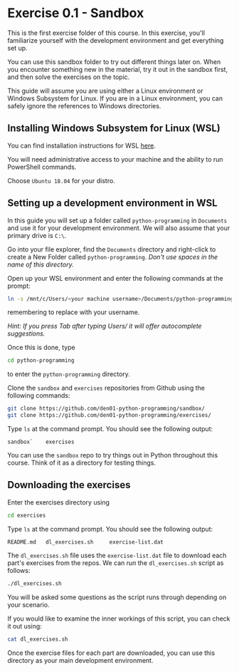 # Exercise 0.1 - Sandbox

This is the first exercise folder of this course. In this exercise, you'll familiarize yourself with the development environment and get everything set up.

You can use this sandbox folder to try out different things later on. When you encounter something new in the material, try it out in the sandbox first, and then solve the exercises on the topic.

This guide will assume you are using either a Linux environment or Windows Subsystem for Linux. If you are in a Linux environment, you can safely ignore the references to Windows directories.

## Installing Windows Subsystem for Linux (WSL)

You can find installation instructions for WSL [here](https://docs.microsoft.com/en-us/windows/wsl/install-win10).

You will need administrative access to your machine and the ability to run PowerShell commands.

Choose `Ubuntu 18.04` for your distro.

## Setting up a development environment in WSL

In this guide you will set up a folder called `python-programming` in `Documents` and use it for your development environment. We will also assume that your primary drive is `C:\`.

Go into your file explorer, find the `Documents` directory and right-click to create a New Folder called `python-programming`. *Don't use spaces in the name of this directory.*

Open up your WSL environment and enter the following commands at the prompt:

```bash
ln -s /mnt/c/Users/<your machine username>/Documents/python-programming python-programming
```

remembering to replace <your machine usename> with your username.

*Hint: If you press Tab after typing Users/ it will offer autocomplete suggestions.*

Once this is done, type

```bash
cd python-programming
```

to enter the `python-programming` directory.

Clone the `sandbox` and `exercises` repositories from Github using the following commands:

```bash
git clone https://github.com/den01-python-programming/sandbox/
git clone https://github.com/den01-python-programming/exercises/
```

Type `ls` at the command prompt. You should see the following output:

```plaintext
sandbox`    exercises
```

You can use the `sandbox` repo to try things out in Python throughout this course. Think of it as a directory for testing things.  

## Downloading the exercises

Enter the exercises directory using

```bash
cd exercises
```

Type `ls` at the command prompt. You should see the following output:

```plaintext
README.md   dl_exercises.sh     exercise-list.dat
```

The `dl_exercises.sh` file uses the `exercise-list.dat` file to download each part's exercises from the repos. We can *run* the `dl_exercises.sh` script as follows:

```bash
./dl_exercises.sh
```

You will be asked some questions as the script runs through depending on your scenario.

If you would like to examine the inner workings of this script, you can check it out using:

```bash
cat dl_exercises.sh
```

Once the exercise files for each part are downloaded, you can use this directory as your main development environment.
